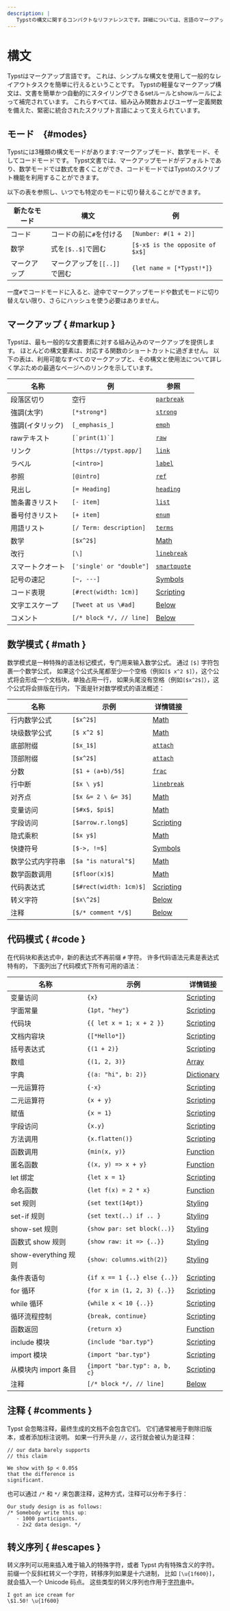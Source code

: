 ```yaml
---
description: |
   Typstの構文に関するコンパクトなリファレンスです。詳細については、言語のマークアップモード、数式モード、およびコードモードを参照してください。
---
```


# 構文

Typstはマークアップ言語です。
これは、シンプルな構文を使用して一般的なレイアウトタスクを簡単に行えるということです。
Typstの軽量なマークアップ構文は、文書を簡単かつ自動的にスタイリングできるsetルールとshowルールによって補完されています。
これらすべては、組み込み関数およびユーザー定義関数を備えた、緊密に統合されたスクリプト言語によって支えられています。

## モード　{#modes}

Typstには3種類の構文モードがあります:マークアップモード、数学モード、そしてコードモードです。
Typst文書では、マークアップモードがデフォルトであり、数学モードでは数式を書くことができ、コードモードではTypstのスクリプト機能を利用することができます。

以下の表を参照し、いつでも特定のモードに切り替えることができます。

| 新たなモード | 構文                         | 例                              |
| ------------ | ---------------------------- | ------------------------------- |
| コード       | コードの前に`#`を付ける      | `[Number: #(1 + 2)]`            |
| 数学         | 式を`[$..$]`で囲む           | `[$-x$ is the opposite of $x$]` |
| マークアップ | マークアップを`[[..]]`で囲む | `{let name = [*Typst!*]}`       |


一度`#`でコードモードに入ると、途中でマークアップモードや数式モードに切り替えない限り、さらにハッシュを使う必要はありません。

## マークアップ { #markup }

Typstは、最も一般的な文書要素に対する組み込みのマークアップを提供します。
ほとんどの構文要素は、対応する関数のショートカットに過ぎません。
以下の表は、利用可能なすべてのマークアップと、その構文と使用法について詳しく学ぶための最適なページへのリンクを示しています。

| 名称             | 例                       | 参照                                 |
| ---------------- | ------------------------ | ------------------------------------ |
| 段落区切り       | 空行                     | [`parbreak`]($parbreak)              |
| 強調(太字)       | `[*strong*]`             | [`strong`]($strong)                  |
| 強調(イタリック) | `[_emphasis_]`           | [`emph`]($emph)                      |
| rawテキスト      | ``[`print(1)`]``         | [`raw`]($raw)                        |
| リンク           | `[https://typst.app/]`   | [`link`]($link)                      |
| ラベル           | `[<intro>]`              | [`label`]($label)                    |
| 参照             | `[@intro]`               | [`ref`]($ref)                        |
| 見出し           | `[= Heading]`            | [`heading`]($heading)                |
| 箇条書きリスト   | `[- item]`               | [`list`]($list)                      |
| 番号付きリスト   | `[+ item]`               | [`enum`]($enum)                      |
| 用語リスト       | `[/ Term: description]`  | [`terms`]($terms)                    |
| 数学             | `[$x^2$]`                | [Math]($category/math)               |
| 改行             | `[\]`                    | [`linebreak`]($linebreak)            |
| スマートクオート | `['single' or "double"]` | [`smartquote`]($smartquote)          |
| 記号の速記       | `[~, ---]`               | [Symbols]($category/symbols/sym)     |
| コード表現       | `[#rect(width: 1cm)]`    | [Scripting]($scripting/#expressions) |
| 文字エスケープ   | `[Tweet at us \#ad]`     | [Below](#escapes)                    |
| コメント         | `[/* block */, // line]` | [Below](#comments)                   |

## 数学模式 { #math }

数学模式是一种特殊的语法标记模式，专门用来输入数学公式。
通过 `[$]` 字符包裹一个数学公式，
如果这个公式头尾都至少一个空格（例如`[$ x^2 $]`），这个公式将会形成一个文档块，单独占用一行，
如果头尾没有空格（例如`[$x^2$]`），这个公式将会排版在行内，
下面是针对数学模式的语法概述：

| 名称             | 示例                    | 详情链接                             |
| ---------------- | ----------------------- | ------------------------------------ |
| 行内数学公式     | `[$x^2$]`               | [Math]($category/math)               |
| 块级数学公式     | `[$ x^2 $]`             | [Math]($category/math)               |
| 底部附缀         | `[$x_1$]`               | [`attach`]($category/math/attach)    |
| 顶部附缀         | `[$x^2$]`               | [`attach`]($category/math/attach)    |
| 分数             | `[$1 + (a+b)/5$]`       | [`frac`]($math.frac)                 |
| 行中断           | `[$x \ y$]`             | [`linebreak`]($linebreak)            |
| 对齐点           | `[$x &= 2 \ &= 3$]`     | [Math]($category/math)               |
| 变量访问         | `[$#x$, $pi$]`          | [Math]($category/math)               |
| 字段访问         | `[$arrow.r.long$]`      | [Scripting]($scripting/#fields)      |
| 隐式乘积         | `[$x y$]`               | [Math]($category/math)               |
| 快捷符号         | `[$->, !=$]`            | [Symbols]($category/symbols/sym)     |
| 数学公式内字符串 | `[$a "is natural"$]`    | [Math]($category/math)               |
| 数学函数调用     | `[$floor(x)$]`          | [Math]($category/math)               |
| 代码表达式       | `[$#rect(width: 1cm)$]` | [Scripting]($scripting/#expressions) |
| 转义字符         | `[$x\^2$]`              | [Below](#escapes)                    |
| 注释             | `[$/* comment */$]`     | [Below](#comments)                   |

## 代码模式 { #code }

在代码块和表达式中，新的表达式不再前缀 `#` 字符。
许多代码语法元素是表达式特有的，
下面列出了代码模式下所有可用的语法：


| 名称                 | 示例                          | 详情链接                              |
| -------------------- | ----------------------------- | ------------------------------------- |
| 变量访问             | `{x}`                         | [Scripting]($scripting/#blocks)       |
| 字面常量             | `{1pt, "hey"}`                | [Scripting]($scripting/#expressions)  |
| 代码块               | `{{ let x = 1; x + 2 }}`      | [Scripting]($scripting/#blocks)       |
| 文档内容块           | `{[*Hello*]}`                 | [Scripting]($scripting/#blocks)       |
| 括号表达式           | `{(1 + 2)}`                   | [Scripting]($scripting/#blocks)       |
| 数组                 | `{(1, 2, 3)}`                 | [Array]($array)                       |
| 字典                 | `{(a: "hi", b: 2)}`           | [Dictionary]($dictionary)             |
| 一元运算符           | `{-x}`                        | [Scripting]($scripting/#operators)    |
| 二元运算符           | `{x + y}`                     | [Scripting]($scripting/#operators)    |
| 赋值                 | `{x = 1}`                     | [Scripting]($scripting/#operators)    |
| 字段访问             | `{x.y}`                       | [Scripting]($scripting/#fields)       |
| 方法调用             | `{x.flatten()}`               | [Scripting]($scripting/#methods)      |
| 函数调用             | `{min(x, y)}`                 | [Function]($function)                 |
| 匿名函数             | `{(x, y) => x + y}`           | [Function]($function)                 |
| let 绑定             | `{let x = 1}`                 | [Scripting]($scripting/#bindings)     |
| 命名函数             | `{let f(x) = 2 * x}`          | [Function]($function)                 |
| set 规则             | `{set text(14pt)}`            | [Styling]($styling/#set-rules)        |
| set-if 规则          | `{set text(..) if .. }`       | [Styling]($styling/#set-rules)        |
| show-set 规则        | `{show par: set block(..)}`   | [Styling]($styling/#show-rules)       |
| 函数式 show 规则     | `{show raw: it => {..}}`      | [Styling]($styling/#show-rules)       |
| show-everything 规则 | `{show: columns.with(2)}`     | [Styling]($styling/#show-rules)       |
| 条件表语句           | `{if x == 1 {..} else {..}}`  | [Scripting]($scripting/#conditionals) |
| for 循环             | `{for x in (1, 2, 3) {..}}`   | [Scripting]($scripting/#loops)        |
| while 循环           | `{while x < 10 {..}}`         | [Scripting]($scripting/#loops)        |
| 循环流程控制         | `{break, continue}`           | [Scripting]($scripting/#loops)        |
| 函数返回             | `{return x}`                  | [Function]($function)                 |
| include 模块         | `{include "bar.typ"}`         | [Scripting]($scripting/#modules)      |
| import 模块          | `{import "bar.typ"}`          | [Scripting]($scripting/#modules)      |
| 从模块内 import 条目 | `{import "bar.typ": a, b, c}` | [Scripting]($scripting/#modules)      |
| 注释                 | `[/* block */, // line]`      | [Below](#comments)                    |

## 注释 { #comments }

Typst 会忽略注释，最终生成的文档不会包含它们。
它们通常被用于剔除旧版本，或者添加标注说明。
如果一行开头是 `//`，这行就会被认为是注释：

```example
// our data barely supports
// this claim

We show with $p < 0.05$
that the difference is
significant.
```

也可以通过 `/*` 和 `*/` 来包裹注释，这种方式，注释可以分布于多行：

```example
Our study design is as follows:
/* Somebody write this up:
   - 1000 participants.
   - 2x2 data design. */
```

## 转义序列 { #escapes }

转义序列可以用来插入难于输入的特殊字符，或者 Typst 内有特殊含义的字符。
前缀一个反斜杠转义一个字符，转移序列如果是十六进制，
比如 `[\u{1f600}]`，就会插入一个 Unicode 码点。
这些类型的转义序列也作用于[字符串]($str)中。

```example
I got an ice cream for
\$1.50! \u{1f600}
```